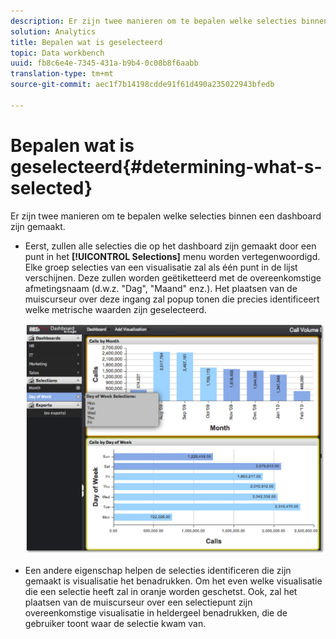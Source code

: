 ```yaml
---
description: Er zijn twee manieren om te bepalen welke selecties binnen een dashboard zijn gemaakt.
solution: Analytics
title: Bepalen wat is geselecteerd
topic: Data workbench
uuid: fb8c6e4e-7345-431a-b9b4-0c08b8f6aabb
translation-type: tm+mt
source-git-commit: aec1f7b14198cdde91f61d490a235022943bfedb

---
```



# Bepalen wat is geselecteerd{#determining-what-s-selected}

Er zijn twee manieren om te bepalen welke selecties binnen een dashboard zijn gemaakt.

* Eerst, zullen alle selecties die op het dashboard zijn gemaakt door een punt in het **[!UICONTROL Selections]** menu worden vertegenwoordigd. Elke groep selecties van een visualisatie zal als één punt in de lijst verschijnen. Deze zullen worden geëtiketteerd met de overeenkomstige afmetingsnaam (d.w.z. &quot;Dag&quot;, &quot;Maand&quot; enz.). Het plaatsen van de muiscurseur over deze ingang zal popup tonen die precies identificeert welke metrische waarden zijn geselecteerd.

   ![](assets/selection_identify.png)

* Een andere eigenschap helpen de selecties identificeren die zijn gemaakt is visualisatie het benadrukken. Om het even welke visualisatie die een selectie heeft zal in oranje worden geschetst. Ook, zal het plaatsen van de muiscurseur over een selectiepunt zijn overeenkomstige visualisatie in heldergeel benadrukken, die de gebruiker toont waar de selectie kwam van.

